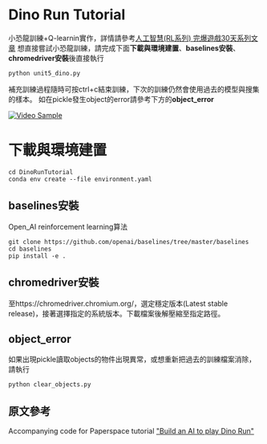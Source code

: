 # Dino Run Tutorial

小恐龍訓練+Q-learnin實作，詳情請參考[人工智慧(RL系列) 完爆遊戲30天系列文章](https://ithelp.ithome.com.tw/users/20121110/ironman/2855)
想直接嘗試小恐龍訓練，請完成下面**下載與環境建置**、**baselines安裝**、**chromedriver安裝**後直接執行
```
python unit5_dino.py
```
補充訓練過程隨時可按ctrl+c結束訓練，下次的訓練仍然會使用過去的模型與搜集的樣本。
如在pickle發生object的error請參考下方的**object_error**

[![Video Sample](https://media.giphy.com/media/Ahh7X6z7jZSSl4veLf/giphy.gif)](http://www.youtube.com/watch?v=w1Rqf2oxcPU)

# 下載與環境建置
```git clone https://github.com/leeivan1007/DinoRunTutorial.git
cd DinoRunTutorial
conda env create --file environment.yaml
```
## baselines安裝
Open_AI reinforcement learning算法
```
git clone https://github.com/openai/baselines/tree/master/baselines
cd baselines
pip install -e .
```
## chromedriver安裝

至https://chromedriver.chromium.org/，選定穩定版本(Latest stable release)，接著選擇指定的系統版本。下載檔案後解壓縮至指定路徑。

## object_error

如果出現pickle讀取objects的物件出現異常，或想重新把過去的訓練檔案消除，請執行
```
python clear_objects.py 
```

## 原文參考

Accompanying code for Paperspace tutorial ["Build an AI to play Dino Run"](https://blog.paperspace.com/dino-run/)